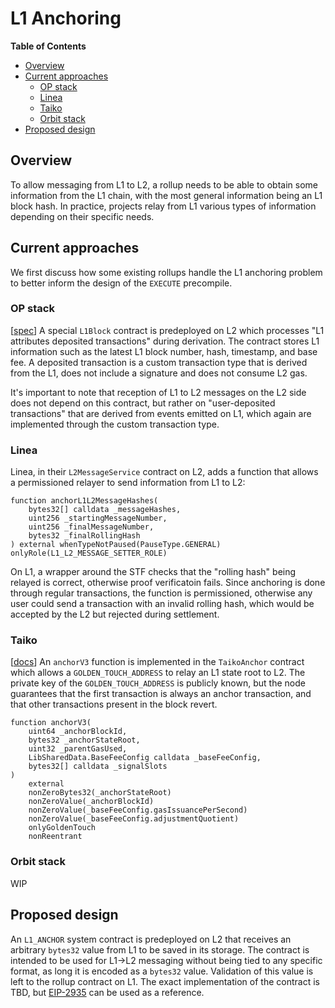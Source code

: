 # L1 Anchoring
<!-- START doctoc generated TOC please keep comment here to allow auto update -->
<!-- DON'T EDIT THIS SECTION, INSTEAD RE-RUN doctoc TO UPDATE -->
**Table of Contents**

- [Overview](#overview)
- [Current approaches](#current-approaches)
  - [OP stack](#op-stack)
  - [Linea](#linea)
  - [Taiko](#taiko)
  - [Orbit stack](#orbit-stack)
- [Proposed design](#proposed-design)

<!-- END doctoc generated TOC please keep comment here to allow auto update -->
## Overview
To allow messaging from L1 to L2, a rollup needs to be able to obtain some information from the L1 chain, with the most general information being an L1 block hash. In practice, projects relay from L1 various types of information depending on their specific needs.

## Current approaches

We first discuss how some existing rollups handle the L1 anchoring problem to better inform the design of the `EXECUTE` precompile.

### OP stack
[[spec](https://specs.optimism.io/protocol/deposits.html#l1-attributes-predeployed-contract)]
A special `L1Block` contract is predeployed on L2 which processes "L1 attributes deposited transactions" during derivation. The contract stores L1 information such as the latest L1 block number, hash, timestamp, and base fee. A deposited transaction is a custom transaction type that is derived from the L1, does not include a signature and does not consume L2 gas.

It's important to note that reception of L1 to L2 messages on the L2 side does not depend on this contract, but rather on "user-deposited transactions" that are derived from events emitted on L1, which again are implemented through the custom transaction type.

### Linea

Linea, in their `L2MessageService` contract on L2, adds a function that allows a permissioned relayer to send information from L1 to L2:

```solidity
function anchorL1L2MessageHashes(
    bytes32[] calldata _messageHashes,
    uint256 _startingMessageNumber,
    uint256 _finalMessageNumber,
    bytes32 _finalRollingHash
) external whenTypeNotPaused(PauseType.GENERAL) onlyRole(L1_L2_MESSAGE_SETTER_ROLE)
```

On L1, a wrapper around the STF checks that the "rolling hash" being relayed is correct, otherwise proof verificatoin fails. Since anchoring is done through regular transactions, the function is permissioned, otherwise any user could send a transaction with an invalid rolling hash, which would be accepted by the L2 but rejected during settlement.

### Taiko
[[docs](https://github.com/taikoxyz/taiko-mono/blob/a36f99f1e820e52e12f97f804837c2828e941a41/packages/protocol/docs/how_taiko_proves_blocks.md#anchor-transactions)] An `anchorV3` function is implemented in the `TaikoAnchor` contract which allows a `GOLDEN_TOUCH_ADDRESS` to relay an L1 state root to L2. The private key of the `GOLDEN_TOUCH_ADDRESS` is publicly known, but the node guarantees that the first transaction is always an anchor transaction, and that other transactions present in the block revert.

```solidity
function anchorV3(
    uint64 _anchorBlockId,
    bytes32 _anchorStateRoot,
    uint32 _parentGasUsed,
    LibSharedData.BaseFeeConfig calldata _baseFeeConfig,
    bytes32[] calldata _signalSlots
)
    external
    nonZeroBytes32(_anchorStateRoot)
    nonZeroValue(_anchorBlockId)
    nonZeroValue(_baseFeeConfig.gasIssuancePerSecond)
    nonZeroValue(_baseFeeConfig.adjustmentQuotient)
    onlyGoldenTouch
    nonReentrant
```

### Orbit stack

WIP

## Proposed design

An `L1_ANCHOR` system contract is predeployed on L2 that receives an arbitrary `bytes32` value from L1 to be saved in its storage. The contract is intended to be used for L1->L2 messaging without being tied to any specific format, as long it is encoded as a `bytes32` value. Validation of this value is left to the rollup contract on L1. The exact implementation of the contract is TBD, but [EIP-2935](https://eips.ethereum.org/EIPS/eip-2935) can be used as a reference.
